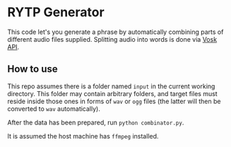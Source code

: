 # RYTP Generator

This code let's you generate a phrase by automatically combining parts of different audio files supplied. Splitting audio into words is done via [Vosk API](https://alphacephei.com/vosk/).

## How to use

This repo assumes there is a folder named `input` in the current working directory. This folder may contain arbitrary folders, and target files must reside inside those ones in forms of `wav` or `ogg` files (the latter will then be converted to `wav` automatically).

After the data has been prepared, run `python combinator.py`.

It is assumed the host machine has `ffmpeg` installed.
